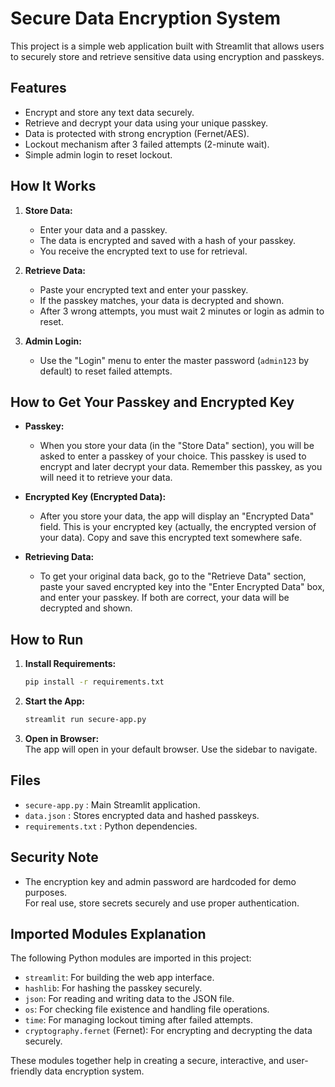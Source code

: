 # Secure Data Encryption System

This project is a simple web application built with Streamlit that allows users to securely store and retrieve sensitive data using encryption and passkeys.

## Features

- Encrypt and store any text data securely.
- Retrieve and decrypt your data using your unique passkey.
- Data is protected with strong encryption (Fernet/AES).
- Lockout mechanism after 3 failed attempts (2-minute wait).
- Simple admin login to reset lockout.

## How It Works

1. **Store Data:**  
   - Enter your data and a passkey.
   - The data is encrypted and saved with a hash of your passkey.
   - You receive the encrypted text to use for retrieval.

2. **Retrieve Data:**  
   - Paste your encrypted text and enter your passkey.
   - If the passkey matches, your data is decrypted and shown.
   - After 3 wrong attempts, you must wait 2 minutes or login as admin to reset.

3. **Admin Login:**  
   - Use the "Login" menu to enter the master password (`admin123` by default) to reset failed attempts.

## How to Get Your Passkey and Encrypted Key

- **Passkey:**
  - When you store your data (in the "Store Data" section), you will be asked to enter a passkey of your choice. This passkey is used to encrypt and later decrypt your data. Remember this passkey, as you will need it to retrieve your data.

- **Encrypted Key (Encrypted Data):**
  - After you store your data, the app will display an "Encrypted Data" field. This is your encrypted key (actually, the encrypted version of your data). Copy and save this encrypted text somewhere safe.

- **Retrieving Data:**
  - To get your original data back, go to the "Retrieve Data" section, paste your saved encrypted key into the "Enter Encrypted Data" box, and enter your passkey. If both are correct, your data will be decrypted and shown.

## How to Run

1. **Install Requirements:**
   ```bash
   pip install -r requirements.txt
   ```

2. **Start the App:**
   ```bash
   streamlit run secure-app.py
   ```

3. **Open in Browser:**  
   The app will open in your default browser. Use the sidebar to navigate.

## Files

- `secure-app.py` : Main Streamlit application.
- `data.json` : Stores encrypted data and hashed passkeys.
- `requirements.txt` : Python dependencies.

## Security Note

- The encryption key and admin password are hardcoded for demo purposes.  
  For real use, store secrets securely and use proper authentication.

## Imported Modules Explanation

The following Python modules are imported in this project:

- `streamlit`: For building the web app interface.
- `hashlib`: For hashing the passkey securely.
- `json`: For reading and writing data to the JSON file.
- `os`: For checking file existence and handling file operations.
- `time`: For managing lockout timing after failed attempts.
- `cryptography.fernet` (Fernet): For encrypting and decrypting the data securely.

These modules together help in creating a secure, interactive, and user-friendly data encryption system. 